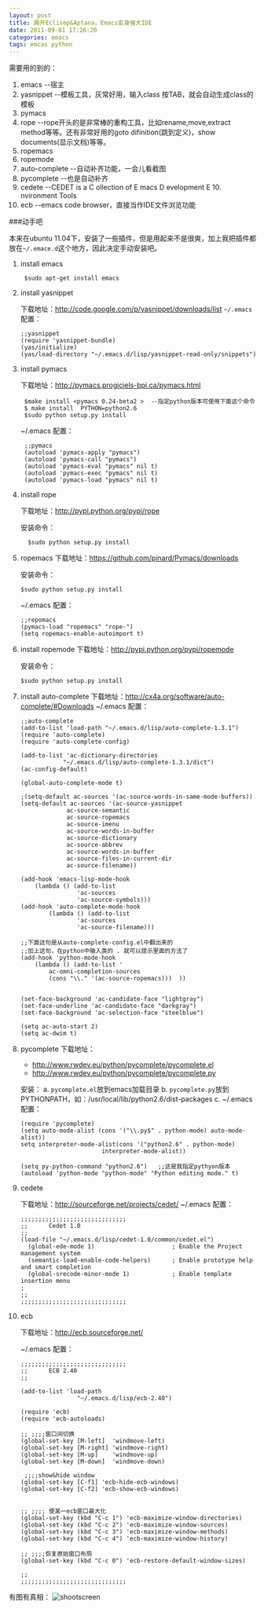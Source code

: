 ```yaml
---
layout: post
title: 踢开Eclisep&Aptana，Emacs变身强大IDE
date: 2011-09-01 17:26:20
categories: emacs
tags: emcas python 
---
```



需要用的到的：

1. emacs   --宿主
2. yasnippet  --模板工具，灰常好用，输入class 按TAB，就会自动生成class的模板
3. pymacs    
4. rope         --rope开头的是非常棒的重构工具，比如rename,move,extract method等等。还有非常好用的goto difinition(跳到定义)，show documents(显示文档)等等。
5. ropemacs
6. ropemode
7. auto-complete  --自动补齐功能，一会儿看截图
8. pycomplete       --也是自动补齐
9. cedete              --CEDET is a C ollection of E macs D evelopment E 10. nvironment Tools
10. ecb                   --emacs code browser，直接当作IDE文件浏览功能
 
###动手吧

本来在ubuntu 11.04下，安装了一些插件，但是用起来不是很爽，加上我把插件都放在`~/.emace.d`这个地方，因此决定手动安装吧。

1. install emacs
   
   ``` 
    $sudo apt-get install emacs  
   ```
   
2. install yasnippet

   下载地址：http://code.google.com/p/yasnippet/downloads/list
    `~/.emacs` 配置：
    
    ```
    ;;yasnippet  
    (require 'yasnippet-bundle)   
    (yas/initialize)   
    (yas/load-directory "~/.emacs.d/lisp/yasnippet-read-only/snippets")  
    ```
    
3. install pymacs

   下载地址：http://pymacs.progiciels-bpi.ca/pymacs.html

   ```
    $make install <pymacs 0.24-beta2 >  --指定python版本可使用下面这个命令  
    $ make install  PYTHON=python2.6  
    $sudo python setup.py install    
   ```
   ~/.emacs 配置：   
 
   ```
    ;;pymacs  
    (autoload 'pymacs-apply "pymacs")  
    (autoload 'pymacs-call "pymacs")  
    (autoload 'pymacs-eval "pymacs" nil t)  
    (autoload 'pymacs-exec "pymacs" nil t)  
    (autoload 'pymacs-load "pymacs" nil t)  
   ```

4. install rope

   下载地址：http://pypi.python.org/pypi/rope
 
    安装命令：
    ```
      $sudo python setup.py install  
    ```

5. ropemacs
   下载地址：https://github.com/pinard/Pymacs/downloads
 
    安装命令：
    
    ```
    $sudo python setup.py install  
     ```
     
   ~/.emacs 配置：   


    ```
    ;;repomacs  
    (pymacs-load "ropemacs" "rope-")  
    (setq ropemacs-enable-autoimport t)  
    ```
    
6. install ropemode
   下载地址：http://pypi.python.org/pypi/ropemode
 
   安装命令：
   
    ```
    $sudo python setup.py install  
    ```

7. install auto-complete
   下载地址：http://cx4a.org/software/auto-complete/#Downloads
    ~/.emacs 配置：   


    ```
    ;;auto-complete  
    (add-to-list 'load-path "~/.emacs.d/lisp/auto-complete-1.3.1")    
    (require 'auto-complete)  
    (require 'auto-complete-config)  
  
    (add-to-list 'ac-dictionary-directories 
                "~/.emacs.d/lisp/auto-complete-1.3.1/dict")    
    (ac-config-default)  
  
    (global-auto-complete-mode t)  
  
    ;(setq-default ac-sources '(ac-source-words-in-same-mode-buffers))  
    (setq-default ac-sources '(ac-source-yasnippet    
                 ac-source-semantic  
                 ac-source-ropemacs  
                 ac-source-imenu    
                 ac-source-words-in-buffer  
                 ac-source-dictionary  
                 ac-source-abbrev    
                 ac-source-words-in-buffer    
                 ac-source-files-in-current-dir    
                 ac-source-filename))   
  
    (add-hook 'emacs-lisp-mode-hook    
        (lambda () (add-to-list 
                    'ac-sources 
                    'ac-source-symbols)))  
    (add-hook 'auto-complete-mode-hook 
            (lambda () (add-to-list 
                    'ac-sources 
                    'ac-source-filename)))  
                    
    ;;下面这句是从auto-complete-config.el中翻出来的  
    ;;加上这句，在python中输入类的 . 就可以提示里面的方法了  
    (add-hook 'python-mode-hook        
        (lambda () (add-to-list '
            ac-omni-completion-sources 
            (cons "\\." '(ac-source-ropemacs)))  ))    
  
  
    (set-face-background 'ac-candidate-face "lightgray")  
    (set-face-underline 'ac-candidate-face "darkgray")  
    (set-face-background 'ac-selection-face "steelblue")   
  
    (setq ac-auto-start 2)  
    (setq ac-dwim t)  
     ```

8. pycomplete
   下载地址：
     - http://www.rwdev.eu/python/pycomplete/pycomplete.el 
     - http://www.rwdev.eu/python/pycomplete/pycomplete.py
   
   安装：
     a. `pycomplete.el`放到emacs加载目录
     b. `pycomplete.py`放到PYTHONPATH，如：/usr/local/lib/python2.6/dist-packages
     c. ~/.emacs 配置：  
    
    ```
    (require 'pycomplete)  
    (setq auto-mode-alist (cons '("\\.py$" . python-mode) auto-mode-alist))  
    setq interpreter-mode-alist(cons '("python2.6" . python-mode)  
                           interpreter-mode-alist))  
  
    (setq py-python-command "python2.6")   ;;这是我指定pythyon版本  
    (autoload 'python-mode "python-mode" "Python editing mode." t)  
    ```
    
9. cedete

   下载地址：http://sourceforge.net/projects/cedet/
    ~/.emacs 配置：  
    
    ```
    ;;;;;;;;;;;;;;;;;;;;;;;;;;;;;;  
    ;;      Cedet 1.0  
    ;;  
    (load-file "~/.emacs.d/lisp/cedet-1.0/common/cedet.el")  
      (global-ede-mode 1)                      ; Enable the Project management system  
      (semantic-load-enable-code-helpers)      ; Enable prototype help and smart completion   
      (global-srecode-minor-mode 1)            ; Enable template insertion menu  
    ;  
    ;;  
    ;;;;;;;;;;;;;;;;;;;;;;;;;;;;;;  
    ```
    
10. ecb
   
    下载地址：http://ecb.sourceforge.net/
    
    ~/.emacs 配置：

    ```
    ;;;;;;;;;;;;;;;;;;;;;;;;;;;;;;  
    ;;      ECB 2.40  
    ;;  
  
    (add-to-list 'load-path  
                    "~/.emacs.d/lisp/ecb-2.40")  
  
    (require 'ecb)  
    (require 'ecb-autoloads)  
  
    ;; ;;;;窗口间切换  
    (global-set-key [M-left]  'windmove-left)  
    (global-set-key [M-right] 'windmove-right)  
    (global-set-key [M-up]    'windmove-up)  
    (global-set-key [M-down]  'windmove-down)  
  
     ;;;;show&hide window  
    (global-set-key [C-f1] 'ecb-hide-ecb-windows)  
    (global-set-key [C-f2] 'ecb-show-ecb-windows)  
  
  
    ;; ;;;; 使某一ecb窗口最大化  
    (global-set-key (kbd "C-c 1") 'ecb-maximize-window-directories)  
    (global-set-key (kbd "C-c 2") 'ecb-maximize-window-sources)  
    (global-set-key (kbd "C-c 3") 'ecb-maximize-window-methods)  
    (global-set-key (kbd "C-c 4") 'ecb-maximize-window-history)  
  
    ;; ;;;;恢复原始窗口布局  
    (global-set-key (kbd "C-c 0") 'ecb-restore-default-window-sizes)  
  
    ;;  
    ;;;;;;;;;;;;;;;;;;;;;;;;;;;;;;  
    ```
 
有图有真相：
![shootscreen]({{site.url}}/img/emacs-ide-with-ropemacs.png)